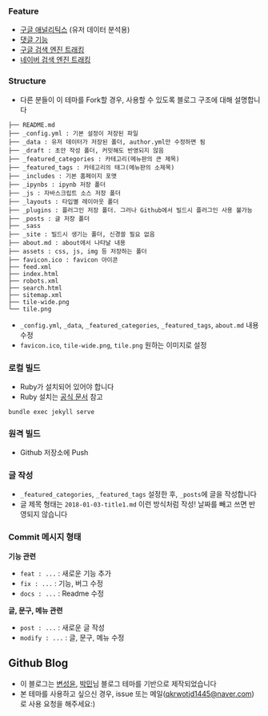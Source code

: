 ### Feature
- [구글 애널리틱스](https://analytics.google.com/analytics/web/?hl=ko&pli=1) (유저 데이터 분석용)
- [댓글 기능](https://blog.disqus.com/)
- [구글 검색 엔진 트래킹](https://search.google.com/search-console/about)
- [네이버 검색 엔진 트래킹](https://searchadvisor.naver.com/)

### Structure
- 다른 분들이 이 테마를 Fork할 경우, 사용할 수 있도록 블로그 구조에 대해 설명합니다

```
├── README.md
├── _config.yml : 기본 설정이 저장된 파일
├── _data : 유저 데이터가 저장된 폴더, author.yml만 수정하면 됨
├── _draft : 초안 작성 폴더, 커밋해도 반영되지 않음
├── _featured_categories : 카테고리(메뉴판의 큰 제목)
├── _featured_tags : 카테고리의 태그(메뉴판의 소제목)
├── _includes : 기본 홈페이지 포맷
├── _ipynbs : ipynb 저장 폴더
├── _js : 자바스크립트 소스 저장 폴더
├── _layouts : 타입별 레이아웃 폴더
├── _plugins : 플러그인 저장 폴더. 그러나 Github에서 빌드시 플러그인 사용 불가능
├── _posts : 글 저장 폴더
├── _sass
├── _site : 빌드시 생기는 폴더, 신경쓸 필요 없음
├── about.md : about에서 나타날 내용
├── assets : css, js, img 등 저장하는 폴더
├── favicon.ico : favicon 아이콘
├── feed.xml
├── index.html
├── robots.xml
├── search.html
├── sitemap.xml
├── tile-wide.png
└── tile.png
```

- ```_config.yml```, ```_data```, ```_featured_categories```, ```_featured_tags```, ```about.md``` 내용 수정
- ```favicon.ico```, ```tile-wide.png```, ```tile.png``` 원하는 이미지로 설정

### 로컬 빌드
- Ruby가 설치되어 있어야 합니다
- Ruby 설치는 [공식 문서](https://www.ruby-lang.org/ko/documentation/installation/) 참고

```
bundle exec jekyll serve
```

### 원격 빌드
- Github 저장소에 Push

### 글 작성
- ```_featured_categories```, ```_featured_tags``` 설정한 후, ```_posts```에 글을 작성합니다
- 글 제목 형태는 ```2018-01-03-title1.md``` 이런 방식처럼 작성! 날짜를 빼고 쓰면 반영되지 않습니다

### Commit 메시지 형태
**기능 관련**
- ```feat : ...``` : 새로운 기능 추가
- ```fix : ...``` : 기능, 버그 수정
- ```docs : ...``` : Readme 수정

**글, 문구, 메뉴 관련**
- ```post : ...``` : 새로운 글 작성
- ```modify : ...``` : 글, 문구, 메뉴 수정

## Github Blog
- 이 블로그는 [변성윤](https://github.com/zzsza/zzsza.github.io), [박민](https://github.com/isme2n/isme2n.github.io)님 블로그 테마를 기반으로 제작되었습니다
- 본 테마를 사용하고 싶으신 경우, issue 또는 메일([qkrwotjd1445@naver.com](qkrwotjd1445@naver.com))로 사용 요청을 해주세요:)